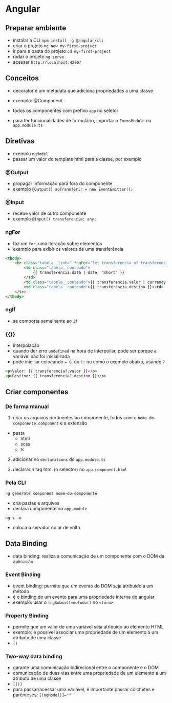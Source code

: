 # Angular

## Preparar ambiente

-   instalar a CLI `npm install -g @angular/cli`
-   criar o projeto `ng new my-first-project`
-   ir para a pasta do projeto `cd my-first-project`
-   rodar o projeto `ng serve`
-   acessar `http://localhost:4200/`

## Conceitos

-   decorator é um metadata que adiciona propriedades a uma classe
-   exemplo: @Component

-   todos os componentes com prefixo `app` no seletor

-   para ter funcionalidades de formulário, importar o `FormsModule` no `app.module.ts`

## Diretivas

-   exemplo `ngModel`
-   passar um valor do template html para a classe, por exemplo

### @Output

-   propagar informação para fora do componente
-   exemplo `@Output() aoTransferir = new EventEmitter();`

### @Input

-   recebe valor de outro componente
-   exemplo `@Input() transferencia: any;`

### ngFor

-   faz um `for`, uma iteração sobre elementos
-   exemplo para exibir os valores de uma transferência

```html
<tbody>
    <tr class="tabela__linha" *ngFor="let transferencia of transferencias">
        <td class="tabela__conteudo">
            {{ transferencia.data | date: "short" }}
        </td>
        <td class="tabela__conteudo">{{ transferencia.valor | currency }}</td>
        <td class="tabela__conteudo">{{ transferencia.destino }}</td>
    </tr>
</tbody>
```

### ngIf

- se comporta semelhante ao `if`


### {{}}

-   interpolação
-   quando der erro `undefined` na hora de interpoilar, pode ser porque a variável não foi inicializada
-   pode iniciliar colocando `= 0`, ou `!:` ou como o exemplo abaixo, usando `?`

```html
<p>Valor: {{ transferencia?.valor }}</p>
<p>Destino: {{ transferencia?.destino }}</p>
```

## Criar componentes

### De forma manual

1. criar os arquivos pertinentes ao componente, todos com o `nome-do-componente.component` e a extensão

-   pasta
    -   html
    -   scss
    -   ts

2. adicionar no `declarations` do `app.module.ts`

3. declarar a tag html (o selector) no `app.component.html`

### Pela CLI

`ng generate component nome-do-componente`

-   cria pastas e arquivos
-   declara componente no `app.module`

`ng s -o`

-   coloca o servidor no ar de volta

## Data Binding

-   data binding: realiza a comunicação de um componente com o DOM da aplicação

### Event Binding

-   event binding: permite que um evento do DOM seja atribuído a um método
-   é o binding de um evento para uma propriedade interna do angular
-   exemplo: usar o `(ngSubmit)=metodo()` no `<form>`

### Property Binding

-   permite que um valor de uma variável seja atribuído ao elemento HTML
-   exemplo: é possível associar uma propriedade de um elemento a um atributo de uma classe
-   `()`

### Two-way data binding

-   garante uma comunicação bidirecional entre o componente e o DOM
-   comunicação de duas vias entre uma propriedade de um elemento a um atributo de uma classe
-   `[()]`
-   para passar/acessar uma variável, é importante passar colchetes e parênteses: `[(ngModel)]=""`
